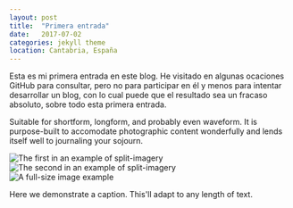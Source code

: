 ```yaml
---
layout: post
title:  "Primera entrada"
date:   2017-07-02
categories: jekyll theme
location: Cantabria, España
---
```


Esta es mi primera entrada en este blog. 
He visitado en algunas ocaciones GitHub para consultar, pero no para participar en él y menos para intentar desarrollar un blog, con lo cual puede que el resultado sea un fracaso absoluto, sobre todo esta primera entrada.

Suitable for shortform, longform, and probably even waveform. It is purpose-built to accomodate photographic content wonderfully and lends itself well to journaling your sojourn.

<div class="post-image post-image--split">
    <img src="http://placehold.it/365x270/8e8387/ffffff" alt="The first in an example of split-imagery" />
    <img src="http://placehold.it/365x270/8e8387/ffffff" alt="The second in an example of split-imagery" />
</div>

<div class="post-image">
    <img src="http://placehold.it/750x563/8e8387/ffffff" alt="A full-size image example" />
    <p class="post-image-caption">Here we demonstrate a caption. This'll adapt to any length of text.</p>
</div>
